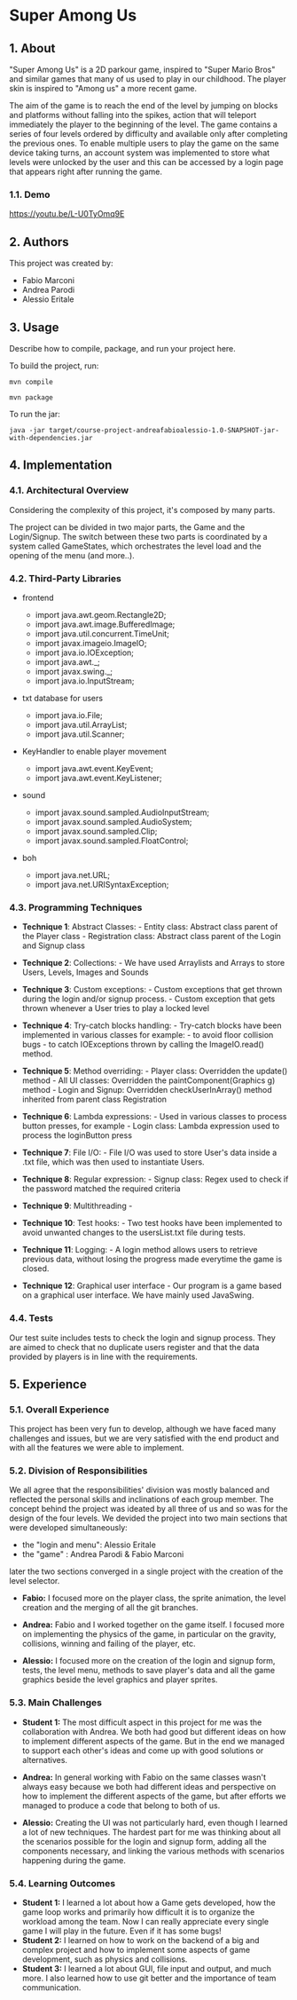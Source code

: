 # Super Among Us

## 1. About

"Super Among Us" is a 2D parkour game, inspired to "Super Mario Bros" and similar games that many of us used to play
in our childhood. The player skin is inspired to "Among us" a more recent game.

The aim of the game is to reach the end of the level by jumping on blocks and platforms without falling into the spikes,
action that will teleport immediately the player to the beginning of the level.
The game contains a series of four levels ordered by difficulty and available only after completing the previous ones.
To enable multiple users to play the game on the same device taking turns, an account system was implemented to store what levels
were unlocked by the user and this can be accessed by a login page that appears right after running the game.

### 1.1. Demo

https://youtu.be/L-U0TyOmq9E

## 2. Authors

This project was created by:

- Fabio Marconi
- Andrea Parodi
- Alessio Eritale

## 3. Usage

Describe how to compile, package, and run your project here.

To build the project, run:

```shell
mvn compile
```
```shell
mvn package
```
To run the jar:

```
java -jar target/course-project-andreafabioalessio-1.0-SNAPSHOT-jar-with-dependencies.jar
```

## 4. Implementation

### 4.1. Architectural Overview

Considering the complexity of this project, it's composed by many parts.

The project can be divided in two major parts, the Game and the Login/Signup. 
The switch between these two parts is coordinated by a system called GameStates, which orchestrates the level load and the opening of the menu (and more..).

### 4.2. Third-Party Libraries

- frontend

  - import java.awt.geom.Rectangle2D;
  - import java.awt.image.BufferedImage;
  - import java.util.concurrent.TimeUnit;
  - import javax.imageio.ImageIO;
  - import java.io.IOException;
  - import java.awt.\_;
  - import javax.swing.\_;
  - import java.io.InputStream;

- txt database for users

  - import java.io.File;
  - import java.util.ArrayList;
  - import java.util.Scanner;

- KeyHandler to enable player movement

  - import java.awt.event.KeyEvent;
  - import java.awt.event.KeyListener;

- sound

  - import javax.sound.sampled.AudioInputStream;
  - import javax.sound.sampled.AudioSystem;
  - import javax.sound.sampled.Clip;
  - import javax.sound.sampled.FloatControl;

- boh
  - import java.net.URL;
  - import java.net.URISyntaxException;


### 4.3. Programming Techniques

- **Technique 1**: Abstract Classes:
                   - Entity class: Abstract class parent of the Player class
                   - Registration class: Abstract class parent of the Login and Signup class

- **Technique 2**: Collections:
                   - We have used Arraylists and Arrays to store Users, Levels, Images and Sounds

- **Technique 3**: Custom exceptions:
                   - Custom exceptions that get thrown during the login and/or signup process.
                   - Custom exception that gets thrown whenever a User tries to play a locked level

- **Technique 4**: Try-catch blocks handling:
                   - Try-catch blocks have been implemented in various classes for example:
                      - to avoid floor collision bugs
                      - to catch IOExceptions thrown by calling the ImageIO.read() method.

- **Technique 5**: Method overriding:
                    - Player class: Overridden the update() method
                    - All UI classes: Overridden the paintComponent(Graphics g) method
                    - Login and Signup: Overridden checkUserInArray() method inherited from parent class Registration

- **Technique 6**: Lambda expressions:
                    - Used in various classes to process button presses, for example
                      - Login class: Lambda expression used to process the loginButton press

- **Technique 7**: File I/O:
                    - File I/O was used to store User's data inside a .txt file, which was then used to instantiate Users.

- **Technique 8**: Regular expression:
                    - Signup class: Regex used to check if the password matched the required criteria

- **Technique 9**: Multithreading
                    - 

- **Technique 10**: Test hooks:
                    - Two test hooks have been implemented to avoid unwanted changes to the usersList.txt file during tests.

- **Technique 11**: Logging:
                    - A login method allows users to retrieve previous data, without losing the progress made everytime the game is closed.

- **Technique 12**: Graphical user interface
                    - Our program is a game based on a graphical user interface. We have mainly used JavaSwing.

### 4.4. Tests

Our test suite includes tests to check the login and signup process.
They are aimed to check that no duplicate users register and that the data provided by players is in line with the requirements.

## 5. Experience

### 5.1. Overall Experience

This project has been very fun to develop, although we have faced many challenges and issues, but we are very satisfied with the end product and with all the features
we were able to implement.

### 5.2. Division of Responsibilities

We all agree that the responsibilities' division was mostly balanced and reflected the personal skills and inclinations of each group member. The concept behind the project was ideated by all three of us and so was for the design of the four levels. We devided the project into two main sections that were developed simultaneously:

- the "login and menu": Alessio Eritale
- the "game" : Andrea Parodi & Fabio Marconi

later the two sections converged in a single project with the creation of the level selector.

- **Fabio:** I focused more on the player class, the sprite animation, the level creation and the merging of all the git branches. 

- **Andrea:** Fabio and I worked together on the game itself. I focused more on implementing the physics of the game, in particular on the gravity, collisions, winning and failing of the player, etc.

- **Alessio:** I focused more on the creation of the login and signup form, tests, the level menu, methods to save player's data and all the game graphics beside the level graphics and player sprites.

### 5.3. Main Challenges

- **Student 1:** The most difficult aspect in this project for me was the collaboration with Andrea. We both had good but different ideas on how to implement different aspects of the game. But in the end we managed to support each other's ideas and come up with good solutions or alternatives.

- **Andrea:** In general working with Fabio on the same classes wasn't always easy because we both had different ideas and perspective on how to implement the different aspects of the game, but after efforts we managed to produce a code that belong to both of us.

- **Alessio:** Creating the UI was not particularly hard, even though I learned a lot of new techniques. The hardest part for me was thinking about all the scenarios possible for the login and signup form, adding all the components necessary, and linking the various methods with scenarios happening during the game.

### 5.4. Learning Outcomes

- **Student 1:** I learned a lot about how a Game gets developed, how the game loop works and primarily how difficult it is to organize the workload among the team. Now I can really appreciate every single game I will play in the future. Even if it has some bugs!
- **Student 2:** I learned on how to work on the backend of a big and complex project and how to implement some aspects of game development, such as physics and collisions.
- **Student 3:** I learned a lot about GUI, file input and output, and much more. I also learned how to use git better and the importance of team communication.
